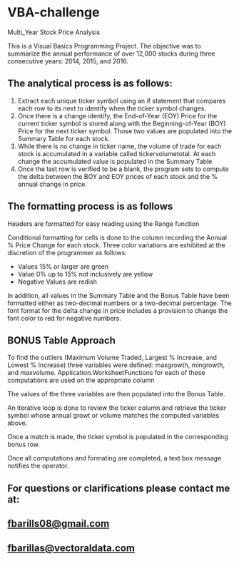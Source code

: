 # VBA-challenge
Multi_Year Stock Price Analysis

This is a Visual Basics Programming Project.  The objective was to summarize the annual performance of
over 12,000 stocks during three consecutive years: 2014, 2015, and 2016.

## The analytical process is as follows:
1. Extract each unique ticker symbol using an if statement that compares each row to its next to
   identify when the ticker symbol changes.
2. Once there is a change identify, the End-of-Year (EOY) Price for the current ticker symbol is stored
   along with the Beginning-of-Year (BOY) Price for the next ticker symbol.   Those two values are
   populated into the Summary Table for each stock.
3. While there is no change in ticker name, the volume of trade for each stock is accumulated in a
   variable called tickervolumetotal.  At each change the accumulated value is populated in the
   Summary Table
4. Once the last row is verified to be a blank, the program sets to compute the delta between the
   BOY and EOY prices of each stock and the % annual change in price.

## The formatting process is as follows
 Headers are formatted for easy reading using the Range function

 Conditional formatting for cells is done to the column recording the Annual % Price Change for each stock.
 Three color variations are exhibited at the discretion of the programmer as follows:
 - Values 15% or larger are green
 - Value 0% up to 15% not inclusively are yellow
 - Negative Values are redish

 In addition, all values in the Summary Table and the Bonus Table have been formatted either as
 two-decimal numbers or a two-decimal percentage.  The font format for the delta change in price
 includes a provision to change the font color to red for negative numbers.

 ## BONUS Table Approach

 To find the outliers (Maximum Volume Traded, Largest % Increase, and Lowest % Increase) three variables
 were defined: maxgrowth, mingrowth, and maxvolume.  Application.WorksheetFunctions for each of these
 computations are used on the appropriate column

 The values of the three variables are then populated into the Bonus Table.

 An iterative loop is done to review the ticker column and retrieve the ticker symbol whose annual growt
 or volume matches the computed variables above.

 Once a match is made, the ticker symbol is populated in the corresponding bonus row.

 Once all computations and formating are completed, a text box message notifies the operator.

 ## For questions or clarifications please contact me at:
 ## fbarills08@gmail.com
 ## fbarillas@vectoraldata.com


